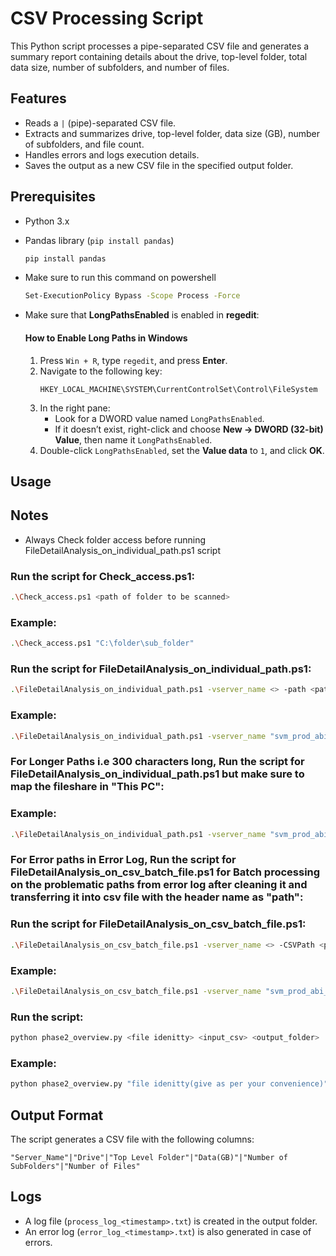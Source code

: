 # CSV Processing Script

This Python script processes a pipe-separated CSV file and generates a summary report containing details about the drive, top-level folder, total data size, number of subfolders, and number of files.

## Features
- Reads a `|` (pipe)-separated CSV file.
- Extracts and summarizes drive, top-level folder, data size (GB), number of subfolders, and file count.
- Handles errors and logs execution details.
- Saves the output as a new CSV file in the specified output folder.

## Prerequisites
- Python 3.x
- Pandas library (`pip install pandas`)
    ```sh
    pip install pandas
    ```

- Make sure to run this command on powershell
    ```sh
    Set-ExecutionPolicy Bypass -Scope Process -Force
    ```

- Make sure that **LongPathsEnabled** is enabled in **regedit**:

    #### How to Enable Long Paths in Windows

    1. Press `Win + R`, type `regedit`, and press **Enter**.
    2. Navigate to the following key:
        ```
        HKEY_LOCAL_MACHINE\SYSTEM\CurrentControlSet\Control\FileSystem
        ```
    3. In the right pane:
        - Look for a DWORD value named `LongPathsEnabled`.
        - If it doesn’t exist, right-click and choose **New → DWORD (32-bit) Value**, then name it `LongPathsEnabled`.
    4. Double-click `LongPathsEnabled`, set the **Value data** to `1`, and click **OK**.

## Usage

## Notes
- Always Check folder access before running FileDetailAnalysis_on_individual_path.ps1 script

### Run the script for Check_access.ps1:
```sh
.\Check_access.ps1 <path of folder to be scanned>
```

### Example:
```sh
.\Check_access.ps1 "C:\folder\sub_folder"
```

### Run the script for FileDetailAnalysis_on_individual_path.ps1:
```sh
.\FileDetailAnalysis_on_individual_path.ps1 -vserver_name <> -path <path of folder to be scanned> -OutputFolder <path of the output folder>
```

### Example:
```sh
.\FileDetailAnalysis_on_individual_path.ps1 -vserver_name "svm_prod_abi_cifs_01" -path "C:\folder\sub_folder" -OutputFolder "D:\folder\output_folder"
```
### For Longer Paths i.e 300 characters long, Run the script for FileDetailAnalysis_on_individual_path.ps1 but make sure to map the fileshare in "This PC":

### Example:
```sh
.\FileDetailAnalysis_on_individual_path.ps1 -vserver_name "svm_prod_abi_cifs_01" -path "\\?\C:\folder\sub_folder" -OutputFolder "D:\folder\output_folder"
```


### For Error paths in Error Log, Run the script for FileDetailAnalysis_on_csv_batch_file.ps1 for Batch processing on the problematic paths from error log after cleaning it and transferring it into csv file with the header name as "path":

### Run the script for FileDetailAnalysis_on_csv_batch_file.ps1:
```sh
.\FileDetailAnalysis_on_csv_batch_file.ps1 -vserver_name <> -CSVPath <path to errorlog csv file> -OutputFolder <path of the output folder>
```

### Example:
```sh
.\FileDetailAnalysis_on_csv_batch_file.ps1 -vserver_name "svm_prod_abi_cifs_01" -CSVPath "C:\path to\error log csv file" -OutputFolder "D:\folder\output_folder"
```

### Run the script:
```sh
python phase2_overview.py <file idenitty> <input_csv> <output_folder>
```

### Example:
```sh
python phase2_overview.py "file idenitty(give as per your convenience)" "D:\folder\input.csv" "D:\folder\output_folder"
```

## Output Format
The script generates a CSV file with the following columns:
```
"Server_Name"|"Drive"|"Top Level Folder"|"Data(GB)"|"Number of SubFolders"|"Number of Files"
```

## Logs
- A log file (`process_log_<timestamp>.txt`) is created in the output folder.
- An error log (`error_log_<timestamp>.txt`) is also generated in case of errors.



